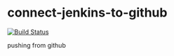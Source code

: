 # connect-jenkins-to-github
[![Build Status](http://ec2-15-237-147-117.eu-west-3.compute.amazonaws.com/buildStatus/icon?job=connect-jenkins-to-github)](http://ec2-15-237-147-117.eu-west-3.compute.amazonaws.com/job/connect-jenkins-to-github/)

pushing from github
